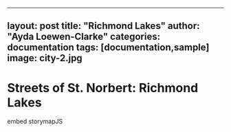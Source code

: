 
---
layout: post
title: "Richmond Lakes"
author: "Ayda Loewen-Clarke"
categories: documentation
tags: [documentation,sample]
image: city-2.jpg
---

# Streets of St. Norbert: Richmond Lakes 

embed storymapJS

